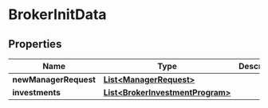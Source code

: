 
# BrokerInitData

## Properties
Name | Type | Description | Notes
------------ | ------------- | ------------- | -------------
**newManagerRequest** | [**List&lt;ManagerRequest&gt;**](ManagerRequest.md) |  |  [optional]
**investments** | [**List&lt;BrokerInvestmentProgram&gt;**](BrokerInvestmentProgram.md) |  |  [optional]



